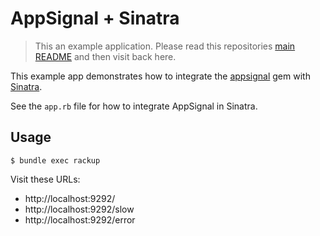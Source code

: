 # AppSignal + Sinatra

> This an example application. Please read this repositories [main
  README](../../blob/master/README.md) and then visit back here.

This example app demonstrates how to integrate the [appsignal][appsignal-gem]
gem with [Sinatra][sinatra].

See the `app.rb` file for how to integrate AppSignal in Sinatra.

## Usage

```
$ bundle exec rackup
```

Visit these URLs:

- http://localhost:9292/
- http://localhost:9292/slow
- http://localhost:9292/error

[appsignal-gem]: https://github.com/appsignal/appsignal-ruby
[sinatra]: http://www.sinatrarb.com/
